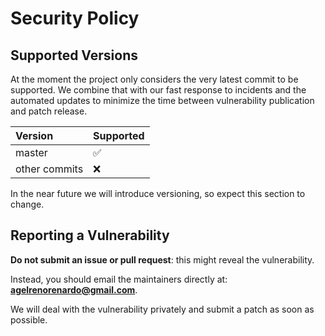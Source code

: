 # Security Policy

## Supported Versions

At the moment the project only considers the very latest commit to be supported.
We combine that with our fast response to incidents and the automated updates
to minimize the time between vulnerability publication and patch release.

| Version       | Supported          |
| :------------ | :----------------- |
| master        | :white_check_mark: |
| other commits | :x:                |

In the near future we will introduce versioning, so expect this section to change.

## Reporting a Vulnerability

**Do not submit an issue or pull request**: this might reveal the vulnerability.

Instead, you should email the maintainers directly at: [**agelrenorenardo@gmail.com**](mailto:agelrenorenardo@gmail.com).

We will deal with the vulnerability privately and submit a patch as soon as possible.
